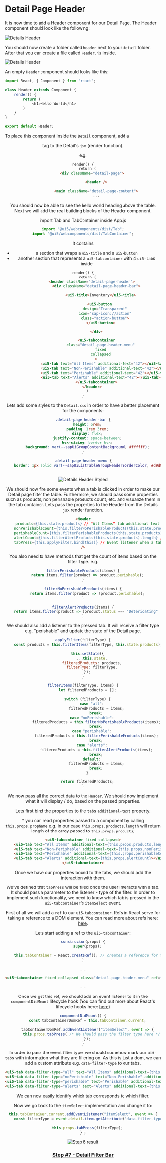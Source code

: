 # Detail Page Header

It is now time to add a Header component for our Detail Page.
The Header component should look like the following:

![Details Header](./images/details-header.png?raw=true "Details Header")


You should now create a folder called `header` next to your `detail` folder.
After that you can create a file called `Header.js` inside.

![Details Header](./images/header-folder-structure.png?raw=true "Details Header")

An empty `Header` component should looks like this:

```js
import React, { Component } from "react";

class Header extends Component {
	render() {
		return (
			<h1>Hello World</h1>
		)
	}
}

export default Header;
```

To place this component inside the `Detail` component, add a <Header /> tag to the Detail's `jsx` (render function).

e.g.

```html
render() {
	return (
		<div className="detail-page">

			<Header />

			<main className="detail-page-content">
			...
```

You should now be able to see the hello world heading above the table.
Next we will add the real building blocks of the Header component.

import Tab and TabContainer inside App.js
```js
import "@ui5/webcomponents/dist/Tab";
import "@ui5/webcomponents/dist/TabContainer";
```

It contains
- a section that wraps a `ui5-title` and a `ui5-button`
- another section that represents a `ui5-tabcontainer` with 4 `ui5-tab`s inside

```html
render() {
	return (
		<header className="detail-page-header">
			<div className="detail-page-header-bar">

				<ui5-title>Inventory</ui5-title>

				<ui5-button 
					design="Transparent"
					icon="sap-icon://action"
					class="action-button">
				</ui5-button>

			</div>

			<ui5-tabcontainer
				class="detail-page-header-menu"
				fixed
				collapsed
			>
				<ui5-tab text="All Items" additional-text="42"></ui5-tab>
				<ui5-tab text="Non-Perishable" additional-text="42"></ui5-tab>
				<ui5-tab text="Perishable" additional-text="42"></ui5-tab>
				<ui5-tab text="Alerts" additional-text="42"></ui5-tab>
			</ui5-tabcontainer>
		</header>
	)
}
```
Lets add some styles to the `Detail.css` in order to have a better placement for the components:

```css
.detail-page-header-bar {
	height: 6rem;
	padding: 1rem 3rem;
	display: flex;
	justify-content: space-between;
	box-sizing: border-box;
	background: var(--sapUiGroupContentBackground, #ffffff);
}

.detail-page-header-menu {
	border: 1px solid var(--sapUiListTableGroupHeaderBorderColor, #d9d9d9);
}
```
![Details Header Styled](./images/header-before-events.png?raw=true "Details Header Styled")

We should now fire some events when a tab is clicked in order to make our Detail page filter the table.
Furthermore, we should pass some properties such as products, non perishable products count, etc. and visualize them in the tab container. 
Lets pass the properties to the Header from the Details `jsx` render function.


```html
<Header
	products={this.state.products} // "All Items" tab additional text
	nonPerishableCount={this.filterNoPerishableProducts(this.state.products).length} // "None-Perishable" tab additional text
	perishableCount={this.filterPerishableProducts(this.state.products).length} // "Perishable" tab additional text
	alertCount={this.filterAlertProducts(this.state.products).length} // "Alerts" tab additional text
	tabPress={this.applyFilter.bind(this)} // Event listener when a tab is pressed
/>
```

You also need to have methods that get the count of items based on the filter Type. e.g.

```js
filterPerishableProducts(items) {
	return items.filter(product => product.perishable);
}

filterNoPerishableProducts(items) {
	return items.filter(product => !product.perishable);
}

filterAlertProducts(items) {
	return items.filter(product => (product.status === "Deterioating" || product.status === "Re-Stock"));
}
```

We should also add a listener to the pressed tab. It will receive a filter type e.g. "perishable" and update the state of the Detail page.

```js
applyFilter(filterType) {
	const products = this.filterItems(filterType, this.state.products);

	this.setState({
		...this.state,
		filteredProducts: products,
		filterType: filterType,
	});
}

filterItems(filterType, items) {
	let filteredProducts = [];

	switch (filterType) {
		case "all":
			filteredProducts = items;
			break;
		case "noPerishable":
			filteredProducts = this.filterNoPerishableProducts(items);
			break;
		case "perishable":
			filteredProducts = this.filterPerishableProducts(items);
			break;
		case "alerts":
			filteredProducts = this.filterAlertProducts(items);
			break;
		default:
			filteredProducts = items;
			break;
	}

	return filteredProducts;
}
```

We now pass all the correct data to the `Header`. We should now implement what it will display / do, based on the passed properties.

Lets first bind the properties to the `tab`s `additional-text` property.

\* you can read properties passed to a component by calling `this.props.propName` e.g. in our case `this.props.products.length` will return length of the array passed to `this.props.products`;

```html
<ui5-tabcontainer fixed collapsed>
	<ui5-tab text="All Items" additional-text={this.props.products.length}></ui5-tab>
	<ui5-tab text="Non-Perishable" additional-text={this.props.nonPerishableCount}></ui5-tab>
	<ui5-tab text="Perishable" additional-text={this.props.perishableCount}></ui5-tab>
	<ui5-tab text="Alerts" additional-text={this.props.alertCount}></ui5-tab>
</ui5-tabcontainer>
```

Once we have our properties bound to the tabs, we should add the interaction with them.

We've defined that `tabPress` will be fired once the user interacts with a tab. It should pass a parameter to the listener - type of the filter. In order to implement such functionality, we need to know which tab is pressed in the `ui5-tabcontainer`'s `itemSelect` event.

First of all we will add a `ref` to our `ui5-tabcontainer`.
Refs in React serve for taking a reference to a DOM element.
You can read more about refs here: [here](https://reactjs.org/docs/refs-and-the-dom.html).

Lets start adding a ref to the `ui5-tabcontainer`:

```js
constructor(props) {
	super(props);

	this.tabContainer = React.createRef(); // creates a referebce for the tab container
}
```

```html
...

<ui5-tabcontainer fixed collapsed class="detail-page-header-menu" ref={this.tabContainer}> // links the ref to the DOM element

...
```

Once we get this ref, we should add an event listener to it in the `componentDidMount` lifecycle hook (You can find out more about React's lifecycle hooks here: [here](https://reactjs.org/docs/react-component.html))

```js
componentDidMount() {
	const tabContainerDomRef = this.tabContainer.current;

	tabContainerDomRef.addEventListener("itemSelect", event => {
		this.props.tabPress( /* We should pass the filter type here */ );
	});
}
```

In order to pass the event filter type, we should somehow mark our `ui5-tab`s with information what they are filtering on. As this is just a dom, we can add a custom attribute e.g. `data-filter-type` to our tabs.

```html
<ui5-tab data-filter-type="all" text="All Items" additional-text={this.props.products.length}></ui5-tab>
<ui5-tab data-filter-type="noPerishable" text="Non-Perishable" additional-text={this.props.nonPerishableCount}></ui5-tab>
<ui5-tab data-filter-type="perishable" text="Perishable" additional-text={this.props.perishableCount}></ui5-tab>
<ui5-tab data-filter-type="alerts" text="Alerts" additional-text={this.props.alertCount}></ui5-tab>
```

We can now easily identify which tab corresponds to which filter.

Now we go back to the `itemSelect` implementation and change it to:

```js
this.tabContainer.current.addEventListener("itemSelect", event => {
	const filterType = event.detail.item.getAttribute("data-filter-type");

	this.props.tabPress(filterType);
});
```

![Step 6 result](./images/step6-result.png?raw=true "Step 6 result")


### [Step #7 - Detail Filter Bar](./Step7_Detail_FilterBar.md)

